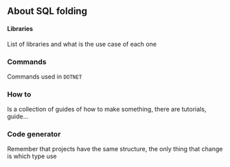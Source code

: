 ## About SQL folding

#### Libraries
List of libraries and what is the use case of each one

### Commands
Commands used in `DOTNET`

### How to 
Is a collection of guides of how to make something, there are tutorials, guide...

### Code generator
Remember that projects have the same structure, the only thing that change is which type
use
